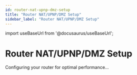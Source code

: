 ```yaml
---
id: router-nat-upnp-dmz-setup
title: "Router NAT/UPNP/DMZ Setup"
sidebar_label: "Router NAT/UPNP/DMZ Setup"
---
```

import useBaseUrl from '@docusaurus/useBaseUrl';

# Router NAT/UPNP/DMZ Setup
Configuring your router for optimal performance...
